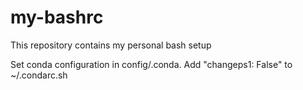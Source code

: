 # my-bashrc
This repository contains my personal bash setup

Set conda configuration in config/.conda. Add "changeps1: False" to ~/.condarc.sh
